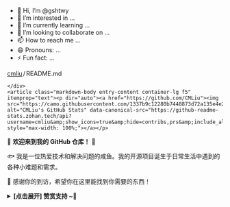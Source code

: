 - 👋 Hi, I’m @gshtwy
- 👀 I’m interested in ...
- 🌱 I’m currently learning ...
- 💞️ I’m looking to collaborate on ...
- 📫 How to reach me ...
- 😄 Pronouns: ...
- ⚡ Fun fact: ...

<!---
gshtwy/gshtwy is a ✨ special ✨ repository because its `README.md` (this file) appears on your GitHub profile.
You can click the Preview link to take a look at your changes.
--->
<div class="Box mt-4 ">
  <div class="Box-body p-4">
    <div class="d-flex flex-justify-between">
      <div class="text-mono text-small mb-3">
        <a href="/cmliu/cmliu" class="no-underline Link--primary">cmliu</a><span class="color-fg-muted d-inline-block" style="padding:0px 2px;">/</span>README<span class="color-fg-muted">.md</span>
      </div>

    </div>
    <article class="markdown-body entry-content container-lg f5" itemprop="text"><p dir="auto"><a href="https://github.com/CMLiu"><img src="https://camo.githubusercontent.com/1337b9c12280b7448873d72a135e4e2737d557e282c3ac86917fecb12989c290/68747470733a2f2f6769746875622d726561646d652d73746174732e7a6f68616e2e746563682f6170693f757365726e616d653d636d6c69752673686f775f69636f6e733d7472756526686964653d636f6e74726962732c70727326696e636c7564655f616c6c5f636f6d6d6974733d747275652662675f636f6c6f723d33302c6663623539302c653436343534267469746c655f636f6c6f723d66666626746578745f636f6c6f723d6666662669636f6e5f636f6c6f723d666666" alt="CMLiu's GitHub Stats" data-canonical-src="https://github-readme-stats.zohan.tech/api?username=cmliu&amp;show_icons=true&amp;hide=contribs,prs&amp;include_all_commits=true&amp;bg_color=30,fcb590,e46454&amp;title_color=fff&amp;text_color=fff&amp;icon_color=fff" style="max-width: 100%;"></a></p>
<p dir="auto">🤖 <strong>欢迎来到我的 GitHub 仓库！</strong> 🚀</p>
<p dir="auto">🐟️ 我是一位热爱技术和解决问题的咸鱼。我的开源项目诞生于日常生活中遇到的各种小难题和需求。</p>
<p dir="auto">🎉 感谢你的到访，希望你在这里能找到你需要的东西！</p>
<details><summary><strong> [点击展开] 赞赏支持 ~🧧</strong></summary>
<p dir="auto"><em>我非常感谢您的赞赏和支持，它们将极大地激励我继续创新，持续产生有价值的工作。</em></p>
<ul dir="auto">
<li><strong>ERC20/BEP20:</strong> <code>0x60ffd0df36fb35550e7fe52ad2faae88a4a91b22</code></li>
<li><strong>TRC20:</strong> <code>TDizmMPgy7cVUr5GsagkNGxyg2rJgf4FNf</code></li>
</ul>
<p dir="auto">🎁 <strong>你的支持是我不断前进的动力！</strong> 💖</p>
</details>
</article>
  </div>
</div>
